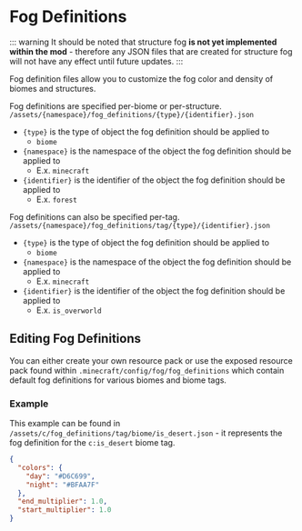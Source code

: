 # Fog Definitions

::: warning
It should be noted that structure fog **is not yet implemented within the mod** - therefore any JSON files that are created for structure fog will not have any effect until future updates.
:::

Fog definition files allow you to customize the fog color and density of biomes and structures.

Fog definitions are specified per-biome or per-structure.  
`/assets/{namespace}/fog_definitions/{type}/{identifier}.json`
- `{type}` is the type of object the fog definition should be applied to
  - `biome`
- `{namespace}` is the namespace of the object the fog definition should be applied to
  - E.x. `minecraft`
- `{identifier}` is the identifier of the object the fog definition should be applied to
  - E.x. `forest`

Fog definitions can also be specified per-tag.  
`/assets/{namespace}/fog_definitions/tag/{type}/{identifier}.json`
- `{type}` is the type of object the fog definition should be applied to
  - `biome`
- `{namespace}` is the namespace of the object the fog definition should be applied to
  - E.x. `minecraft`
- `{identifier}` is the identifier of the object the fog definition should be applied to
  - E.x. `is_overworld`

## Editing Fog Definitions

You can either create your own resource pack or use the exposed resource pack found within `.minecraft/config/fog/fog_definitions` which contain default fog definitions for various biomes and biome tags. 

### Example

This example can be found in `/assets/c/fog_definitions/tag/biome/is_desert.json` - it represents the fog definition for the `c:is_desert` biome tag.

```json
{
  "colors": {
    "day": "#D6C699",
    "night": "#BFAA7F"
  },
  "end_multiplier": 1.0,
  "start_multiplier": 1.0
}
```
